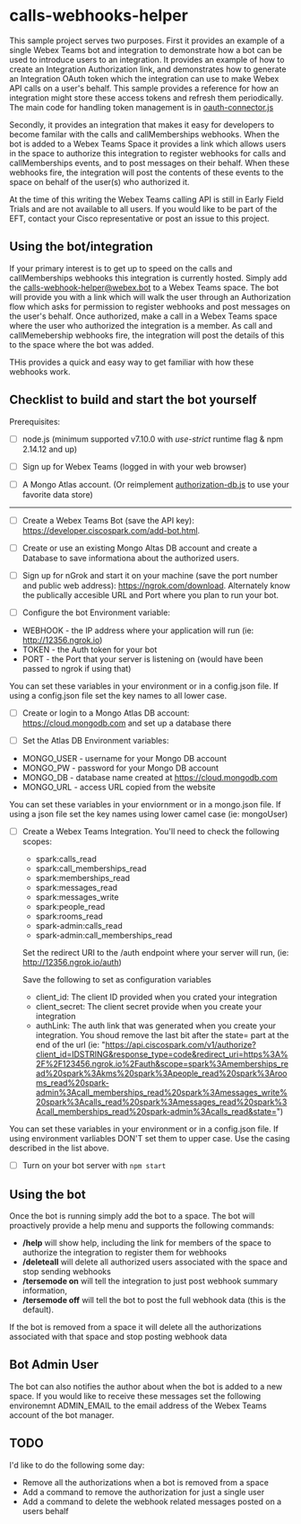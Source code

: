 # calls-webhooks-helper
This sample project serves two purposes.  First it provides an example of a single Webex Teams bot and integration to demonstrate how a bot can be used to introduce users to an integration. It provides an example of how to create an Integration Authorization link, and demonstrates how to generate an Integration OAuth token which the integration can use to make Webex API calls on a user's behalf.  This sample provides a reference for how an integration might store these access tokens and refresh them periodically.  The main code for handling token management is in [oauth-connector.js](./oauth-connector.js)

Secondly, it provides an integration that makes it easy for developers to become familar with the calls and callMemberships webhooks.  When the bot is added to a Webex Teams Space it provides a link which allows users in the space to authorize this integration to register webhooks for calls and callMemberships events, and to post messages on their behalf.   When these webhooks fire, the integration will post the contents of these events to the space on behalf of the user(s) who authorized it. 

At the time of this writing the Webex Teams calling API is still in Early Field Trials and are not available to all users.  If you would like to be part of the EFT, contact your Cisco representative or post an issue to this project.

## Using the bot/integration

If your primary interest is to get up to speed on the calls and callMemberships webhooks this integration is currently hosted.  Simply add the calls-webhook-helper@webex.bot to a Webex Teams space.   The bot will provide you with a link which will walk the user through an Authorization flow which asks for permission to register webhooks and post messages on the user's behalf.   Once authorized, make a call in a Webex Teams space where the user who authorized the integration is a member.  As call and callMemebership webhooks fire, the integration will post the details of this to the space where the bot was added.

THis provides a quick and easy way to get familiar with how these webhooks work.

## Checklist to build and start the bot yourself

Prerequisites:

- [ ] node.js (minimum supported v7.10.0 with *use-strict* runtime flag & npm 2.14.12 and up)

- [ ] Sign up for Webex Teams (logged in with your web browser)

- [ ] A Mongo Atlas account.   (Or reimplement [authorization-db.js](./authorization-db.js) to use your favorite data store)

----

- [ ] Create a Webex Teams Bot (save the API key): https://developer.ciscospark.com/add-bot.html.  

- [ ] Create or use an existing Mongo Altas DB account and create a Database to save informationa about the authorized users.

- [ ] Sign up for nGrok and start it on your machine (save the port number and public web address): https://ngrok.com/download.   Alternately know the publically accesible URL and Port where you plan to run your bot.

- [ ] Configure the bot Environment variable:
* WEBHOOK - the IP address where your application will run (ie: http://12356.ngrok.io)
* TOKEN - the Auth token for your bot 
* PORT - the Port that your server is listening on (would have been passed to ngrok if using that)

You can set these variables in your environment or in a config.json file.  If using a config.json file set the key names to all lower case.

- [ ] Create or login to a Mongo Atlas DB account: https://cloud.mongodb.com and set up a database there 

- [ ] Set the Atlas DB Environment variables: 
* MONGO_USER - username for your Mongo DB account 
* MONGO_PW - password for your Mongo DB account 
* MONGO_DB - database name created at https://cloud.mongodb.com
* MONGO_URL - access URL copied from the website 

You can set these variables in your enviornment or in a mongo.json file.  If using a json file set the key names using lower camel case (ie: mongoUser)

- [ ] Create a Webex Teams Integration.  You'll need to check the following scopes:
  *  spark:calls_read
  *  spark:call_memberships_read
  *  spark:memberships_read
  *  spark:messages_read
  *  spark:messages_write
  *  spark:people_read
  *  spark:rooms_read
  *  spark-admin:calls_read
  *  spark-admin:call_memberships_read

  Set the redirect URI to the /auth endpoint where your server will run, (ie: http://12356.ngrok.io/auth) 

  Save the following to set as configuration variables
  * client_id: The client ID provided when you crated your integration
  * client_secret: The client secret provide when you create your integration
  * authLink: The auth link that was generated when you create your integration.  You shoud remove the last bit after the state= part at the end of the url (ie: "https://api.ciscospark.com/v1/authorize?client_id=IDSTRING&response_type=code&redirect_uri=https%3A%2F%2F123456.ngrok.io%2Fauth&scope=spark%3Amemberships_read%20spark%3Akms%20spark%3Apeople_read%20spark%3Arooms_read%20spark-admin%3Acall_memberships_read%20spark%3Amessages_write%20spark%3Acalls_read%20spark%3Amessages_read%20spark%3Acall_memberships_read%20spark-admin%3Acalls_read&state=")

You can set these variables in your environment or in a config.json file.  If using environment varliables DON'T set them to upper case.  Use the casing described in the list above.

- [ ] Turn on your bot server with ```npm start```

## Using the bot

Once the bot is running simply add the bot to a space.   The bot will proactively provide a help menu and supports the following commands:

* **/help** will show help, including the link for members of the space to authorize the integration to register them for webhooks
* **/deleteall** will delete all authorized users associated with the space and stop sending webhooks
* **/tersemode on** will tell the integration to just post webhook summary information, 
* **/tersemode off** will tell the bot to post the full webhook data (this is the default).

If the bot is removed from a space it will delete all the authorizations associated with that space and stop posting webhook data
  
## Bot Admin User

The bot can also notifies the author about when the bot is added to a new space.  If you would like to receive these messages set the following environemnt ADMIN_EMAIL to the email address of the Webex Teams account of the bot manager.

## TODO
I'd like to do the following some day:
* Remove all the authorizations when a bot is removed from a space
* Add a command to remove the authorization for just a single user
* Add a command to delete the webhook related messages posted on a users behalf